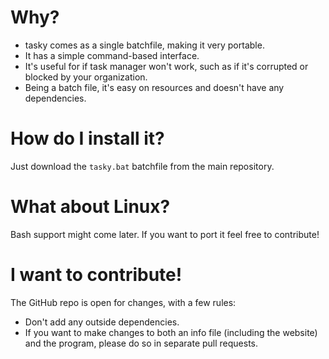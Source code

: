 # Why?
- tasky comes as a single batchfile, making it very portable.
- It has a simple command-based interface.
- It's useful for if task manager won't work, such as if it's corrupted or blocked by your organization.
- Being a batch file, it's easy on resources and doesn't have any dependencies.

# How do I install it?
Just download the `tasky.bat` batchfile from the main repository.

# What about Linux?
Bash support might come later. If you want to port it feel free to contribute!

# I want to contribute!
The GitHub repo is open for changes, with a few rules:
- Don't add any outside dependencies.
- If you want to make changes to both an info file (including the website) and the program, please do so in separate pull requests.
